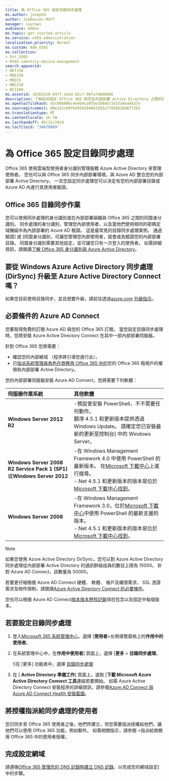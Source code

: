 ```yaml
---
title: 為 Office 365 設定目錄同步處理
ms.author: josephd
author: JoeDavies-MSFT
manager: laurawi
audience: Admin
ms.topic: get-started-article
ms.service: o365-administration
localization_priority: Normal
ms.custom: Adm_O365
ms.collection:
- Ent_O365
- M365-identity-device-management
search.appverid:
- MET150
- MOE150
- MED15
- MBS150
- BCS160
ms.assetid: 1b3b5318-6977-42ed-b5c7-96fa74b08846
description: 了解如何設定 Office 365 和您在內部部署 Active Directory 之間的目錄同步處理。
ms.openlocfilehash: d5c09b006c4e4b9ca9fbe3b0d673435a8ea6637e
ms.sourcegitcommit: 08e1e1c09f64926394043291a77856620d6f72b5
ms.translationtype: MT
ms.contentlocale: zh-TW
ms.lasthandoff: 05/15/2019
ms.locfileid: "34070869"
---
```

# <a name="set-up-directory-synchronization-for-office-365"></a>為 Office 365 設定目錄同步處理

Office 365 使用雲端型使用者身分識別管理服務 Azure Active Directory 來管理使用者。 您也可以與 Office 365 同步內部部署環境，與 Azure AD 整合您的內部部署 Active Directory。 一旦您設定同步處理您可以決定有您的內部部署目錄或 Azure AD 內進行其使用者驗證。
  
## <a name="office-365-directory-synchronization"></a>Office 365 目錄同步作業

您可以使用同步處理的身分識別或在內部部署組織與 Office 365 之間的同盟身分識別。 同步處理的身分識別，管理您內部使用者，以及當他們使用相同的密碼定域機組中為內部部署的 Azure AD 驗證。 這是最常見的目錄同步處理案例。 通過驗證] 或 [同盟身分識別，可讓您管理您內部使用者，就會成為驗證您的內部部署目錄。 同盟身分識別需要其他設定，並可讓您只有一次登入的使用者。 如需詳細資訊，請閱讀[了解 Office 365 身分識別與 Azure Active Directory](about-office-365-identity.md)。
  
## <a name="want-to-upgrade-from-windows-azure-active-directory-sync-dirsync-to-azure-active-directory-connect"></a>要從 Windows Azure Active Directory 同步處理 (DirSync) 升級至 Azure Active Directory Connect 嗎？

如果您目前使用目錄同步，並且想要升級，請前往透過[azure.com](https://azure.com) [升級指示](https://go.microsoft.com/fwlink/p/?LinkId=733240)。
  
## <a name="prerequisites-for-azure-ad-connect"></a>必要條件的 Azure AD Connect

您要取得免費的訂閱 Azure AD 與您的 Office 365 訂閱。 當您設定目錄同步處理時，您將安裝 Azure Active Directory Connect 在其中一部內部部署伺服器。
  
針對 Office 365 您將需要：
  
- 確認您的內部網域 （程序將引導您進行此）。
- 已[指派系統管理員角色在商務用 Office 365 中的](https://support.office.com/article/EAC4D046-1AFD-4F1A-85FC-8219C79E1504)您的 Office 365 租用戶的權限和內部部署 Active Directory。

您的內部部署伺服器安裝 Azure AD Connect，您將需要下列軟體：
  
|**伺服器作業系統**|**其他軟體**|
|:-----|:-----|
|**Windows Server 2012 R2** | -預設會安裝 PowerShell，不不需要任何動作。  <br> 額淨 4.5.1 和更新版本提供透過 Windows Update。 請確定您已安裝最新的更新至控制台] 中的 Windows Server。 |
|**Windows Server 2008 R2 Service Pack 1 (SP1)** 或**Windows Server 2012** | -在 Windows Management Framework 4.0 中使用 PowerShell 的最新版本。 在[Microsoft 下載中心](https://go.microsoft.com/fwlink/p/?LinkId=717996)上進行搜尋。  <br> -.Net 4.5.1 和更新版本的版本是位於[Microsoft 下載中心找到](https://go.microsoft.com/fwlink/p/?LinkId=717996)。 |
|**Windows Server 2008** | -在 Windows Management Framework 3.0，位於[Microsoft 下載中心](https://go.microsoft.com/fwlink/p/?LinkId=717996)中使用 PowerShell 的最新支援的版本。  <br> -.Net 4.5.1 和更新版本的版本是位於[Microsoft 下載中心找到](https://go.microsoft.com/fwlink/p/?LinkId=717996)。 |

> [!NOTE]
> 如果您使用 Azure Active Directory DirSync，您可以對 Azure Active Directory 同步處理從內部部署 Active Directory 的通訊群組成員的數目上限為 15000。 針對 Azure AD Connect，該數量為 50000。
  
若要更仔細檢閱 Azure AD Connect 硬體、 軟體、 帳戶及權限需求、 SSL 憑證需求及物件限制，請閱讀[Azure Active Directory Connect 的必要條件](https://docs.microsoft.com/azure/active-directory/hybrid/how-to-connect-install-prerequisites)。
  
您也可以檢閱 Azure AD Connect[版本版本歷程記錄](https://docs.microsoft.com/azure/active-directory/hybrid/reference-connect-version-history)項目包含以及固定中每個版本。

## <a name="to-set-up-directory-synchronization"></a>若要設定目錄同步處理

1. 登入[Microsoft 365 系統管理中心](https://admin.microsoft.com)，選擇 [**使用者**\>左側導覽窗格上的**作用中的使用者**。
2. 在系統管理中心中，在**作用中使用者**] 頁面上，選擇 [**更多** \> **目錄同步處理**。

    ![在 [更多] 功能表中，選擇 [目錄同步處理](media/dc6669e5-c01b-471e-9cdf-04f5d44e1c4b.png)
  
3. 在 [ **Active Directory 準備工作**] 頁面上，選取 [**下載 Microsoft Azure Active Directory Connect 工具**連結若要開始。 如需 Azure Active Directory Connect 安裝程序的詳細資訊，請參閱[Azure AD Connect 與 Azure AD Connect Health 安裝藍圖](https://docs.microsoft.com/azure/active-directory/hybrid/how-to-connect-install-roadmap)。

## <a name="assign-licenses-to-synchronized-users"></a>將授權指派給同步處理的使用者

您已同步至 Office 365 使用者之後，他們所建立，但您需要指派授權給他們，讓他們可以使用 Office 365 功能，例如郵件。 如需相關指示，請參閱 <<c0>指派給商務用 Office 365 中的使用者授權。

## <a name="finish-setting-up-domains"></a>完成設定網域

請遵循[Office 365 管理您的 DNS 記錄時建立 DNS 記錄](https://support.office.com/article/b0f3fdca-8a80-4e8e-9ef3-61e8a2a9ab23)，以完成您的網域設定] 中的步驟。
